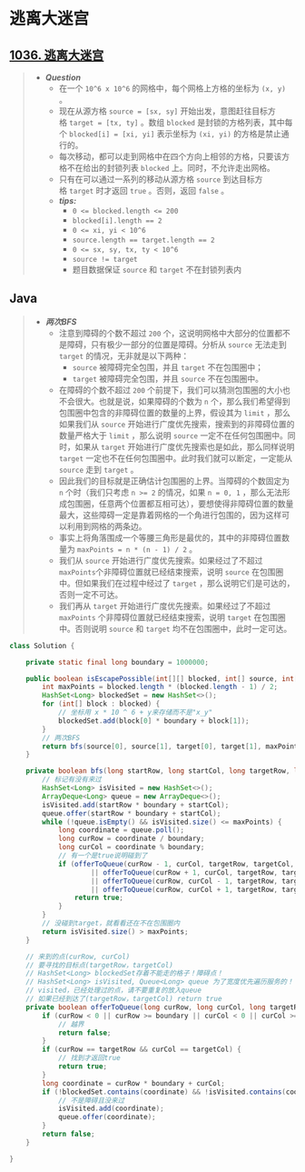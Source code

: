 # 逃离大迷宫

## [1036. 逃离大迷宫](https://leetcode.cn/problems/escape-a-large-maze/)

> - ***Question***
>   - 在一个 `10^6 x 10^6` 的网格中，每个网格上方格的坐标为 `(x, y)` 。
>   - 现在从源方格 `source = [sx, sy]` 开始出发，意图赶往目标方格 `target = [tx, ty]` 。数组 `blocked` 是封锁的方格列表，其中每个 `blocked[i] = [xi, yi]` 表示坐标为 `(xi, yi)` 的方格是禁止通行的。
>   - 每次移动，都可以走到网格中在四个方向上相邻的方格，只要该方格不在给出的封锁列表 `blocked` 上。同时，不允许走出网格。
>   - 只有在可以通过一系列的移动从源方格 `source` 到达目标方格 `target` 时才返回 `true` 。否则，返回 `false` 。
>   - ***tips:***
>     - `0 <= blocked.length <= 200`
>     - `blocked[i].length == 2`
>     - `0 <= xi, yi < 10^6`
>     - `source.length == target.length == 2`
>     - `0 <= sx, sy, tx, ty < 10^6`
>     - `source != target`
>     - 题目数据保证 `source` 和 `target` 不在封锁列表内

## Java

> - ***两次BFS***
>   - 注意到障碍的个数不超过 `200` 个，这说明网格中大部分的位置都不是障碍，只有极少一部分的位置是障碍。分析从 `source` 无法走到 `target` 的情况，无非就是以下两种：
>     - `source` 被障碍完全包围，并且 `target` 不在包围圈中；
>     - `target` 被障碍完全包围，并且 `source` 不在包围圈中。
>   - 在障碍的个数不超过 `200` 个前提下，我们可以猜测包围圈的大小也不会很大。也就是说，如果障碍的个数为 `n` 个，那么我们希望得到包围圈中包含的非障碍位置的数量的上界，假设其为 `limit` ，那么如果我们从 `source` 开始进行广度优先搜索，搜索到的非障碍位置的数量严格大于 `limit` ，那么说明 `source` 一定不在任何包围圈中。同时，如果从 `target` 开始进行广度优先搜索也是如此，那么同样说明 `target` 一定也不在任何包围圈中。此时我们就可以断定，一定能从 `source` 走到 `target` 。
>   - 因此我们的目标就是正确估计包围圈的上界。当障碍的个数固定为 `n` 个时（我们只考虑 `n >= 2` 的情况，如果 `n = 0, 1` ，那么无法形成包围圈，任意两个位置都互相可达），要想使得非障碍位置的数量最大，这些障碍一定是靠着网格的一个角进行包围的，因为这样可以利用到网格的两条边。
>   - 事实上将角落围成一个等腰三角形是最优的，其中的非障碍位置数量为 `maxPoints = n * (n - 1) / 2` 。
>   - 我们从 `source` 开始进行广度优先搜索。如果经过了不超过 `maxPoints`个非障碍位置就已经结束搜索，说明 `source` 在包围圈中。但如果我们在过程中经过了 `target` ，那么说明它们是可达的，否则一定不可达。
>   - 我们再从 `target` 开始进行广度优先搜索。如果经过了不超过 `maxPoints` 个非障碍位置就已经结束搜索，说明 `target` 在包围圈中。否则说明 `source` 和 `target` 均不在包围圈中，此时一定可达。

```java
class Solution {

    private static final long boundary = 1000000;

    public boolean isEscapePossible(int[][] blocked, int[] source, int[] target) {
        int maxPoints = blocked.length * (blocked.length - 1) / 2;
        HashSet<Long> blockedSet = new HashSet<>();
        for (int[] block : blocked) {
            // 坐标用 x * 10 ^ 6 + y来存储而不是"x_y"
            blockedSet.add(block[0] * boundary + block[1]);
        }
        // 两次BFS
        return bfs(source[0], source[1], target[0], target[1], maxPoints, blockedSet) && bfs(target[0], target[1], source[0], source[1], maxPoints, blockedSet);
    }

    private boolean bfs(long startRow, long startCol, long targetRow, long targetCol, int maxPoints, HashSet<Long> blockedSet) {
        // 标记有没有来过
        HashSet<Long> isVisited = new HashSet<>();
        ArrayDeque<Long> queue = new ArrayDeque<>();
        isVisited.add(startRow * boundary + startCol);
        queue.offer(startRow * boundary + startCol);
        while (!queue.isEmpty() && isVisited.size() <= maxPoints) {
            long coordinate = queue.poll();
            long curRow = coordinate / boundary;
            long curCol = coordinate % boundary;
            // 有一个是true说明碰到了
            if (offerToQueue(curRow - 1, curCol, targetRow, targetCol, blockedSet, isVisited, queue)
                    || offerToQueue(curRow + 1, curCol, targetRow, targetCol, blockedSet, isVisited, queue)
                    || offerToQueue(curRow, curCol - 1, targetRow, targetCol, blockedSet, isVisited, queue)
                    || offerToQueue(curRow, curCol + 1, targetRow, targetCol, blockedSet, isVisited, queue)) {
                return true;
            }
        }
        // 没碰到target，就看看还在不在包围圈内
        return isVisited.size() > maxPoints;
    }

    // 来到的点(curRow, curCol)
    // 要寻找的目标点(targetRow，targetCol)
    // HashSet<Long> blockedSet存着不能走的格子！障碍点！
    // HashSet<Long> isVisited, Queue<Long> queue 为了宽度优先遍历服务的！
    // visited，已经处理过的点，请不要重复的放入queue
    // 如果已经到达了(targetRow，targetCol) return true
    private boolean offerToQueue(long curRow, long curCol, long targetRow, long targetCol, HashSet<Long> blockedSet, HashSet<Long> isVisited, ArrayDeque<Long> queue) {
        if (curRow < 0 || curRow >= boundary || curCol < 0 || curCol >= boundary) {
            // 越界
            return false;
        }
        if (curRow == targetRow && curCol == targetCol) {
            // 找到才返回true
            return true;
        }
        long coordinate = curRow * boundary + curCol;
        if (!blockedSet.contains(coordinate) && !isVisited.contains(coordinate)) {
            // 不是障碍且没来过
            isVisited.add(coordinate);
            queue.offer(coordinate);
        }
        return false;
    }

}
```

